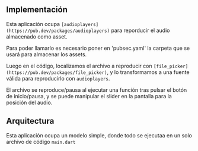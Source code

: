 ## Implementación

Esta aplicación ocupa `[audioplayers](https://pub.dev/packages/audioplayers)` para reporducir el audio almacenado como asset.

Para poder llamarlo es necesario poner en 'pubsec.yaml' la carpeta que se usará para almacenar los assets.

Luego en el código, localizamos el archivo a reproducir con `[file_picker](https://pub.dev/packages/file_picker)`, y lo transformamos a una fuente válida para reproducirlo con `audioplayers`.

El archivo se reproduce/pausa al ejecutar una función tras pulsar el botón de inicio/pausa, y se puede manipular el slider en la pantalla para la posición del audio.

## Arquitectura

Esta aplicación ocupa un modelo simple, donde todo se ejecutaa en un solo archivo de código `main.dart`
